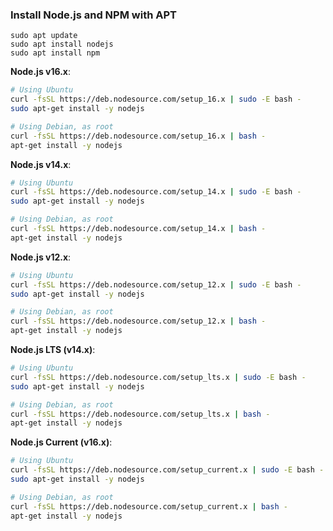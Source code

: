 
### Install Node.js and NPM with APT
~~~
sudo apt update
sudo apt install nodejs
sudo apt install npm
~~~


**Node.js v16.x**:

```sh
# Using Ubuntu
curl -fsSL https://deb.nodesource.com/setup_16.x | sudo -E bash -
sudo apt-get install -y nodejs

# Using Debian, as root
curl -fsSL https://deb.nodesource.com/setup_16.x | bash -
apt-get install -y nodejs
```

**Node.js v14.x**:

```sh
# Using Ubuntu
curl -fsSL https://deb.nodesource.com/setup_14.x | sudo -E bash -
sudo apt-get install -y nodejs

# Using Debian, as root
curl -fsSL https://deb.nodesource.com/setup_14.x | bash -
apt-get install -y nodejs
```

**Node.js v12.x**:

```sh
# Using Ubuntu
curl -fsSL https://deb.nodesource.com/setup_12.x | sudo -E bash -
sudo apt-get install -y nodejs

# Using Debian, as root
curl -fsSL https://deb.nodesource.com/setup_12.x | bash -
apt-get install -y nodejs
```

**Node.js LTS (v14.x)**:

```sh
# Using Ubuntu
curl -fsSL https://deb.nodesource.com/setup_lts.x | sudo -E bash -
sudo apt-get install -y nodejs

# Using Debian, as root
curl -fsSL https://deb.nodesource.com/setup_lts.x | bash -
apt-get install -y nodejs
```

**Node.js Current (v16.x)**:

```sh
# Using Ubuntu
curl -fsSL https://deb.nodesource.com/setup_current.x | sudo -E bash -
sudo apt-get install -y nodejs

# Using Debian, as root
curl -fsSL https://deb.nodesource.com/setup_current.x | bash -
apt-get install -y nodejs
```
